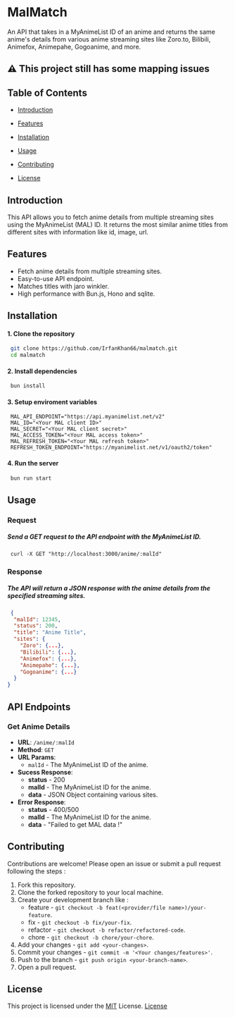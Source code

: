 # MalMatch

An API that takes in a MyAnimeList ID of an anime and returns the same anime's details from various anime streaming sites like Zoro.to, Bilibili, Animefox, Animepahe, Gogoanime, and more.

## ⚠️ This project still has some mapping issues

## Table of Contents

- [Introduction](#introduction)

- [Features](#features)

- [Installation](#installation)

- [Usage](#usage)

- [Contributing](#contributing)

- [License](#license)

## Introduction

This API allows you to fetch anime details from multiple streaming sites using the MyAnimeList (MAL) ID. It returns the most similar anime titles from different sites with information like id, image, url.

## Features

- Fetch anime details from multiple streaming sites.
- Easy-to-use API endpoint.
- Matches titles with jaro winkler.
- High performance with Bun.js, Hono and sqlite.

## Installation

#### 1. Clone the repository

```bash
 git clone https://github.com/IrfanKhan66/malmatch.git
 cd malmatch
```

#### 2. Install dependencies

```bash
 bun install
```

#### 3. Setup enviroment variables

```env
 MAL_API_ENDPOINT="https://api.myanimelist.net/v2"
 MAL_ID="<Your MAL client ID>"
 MAL_SECRET="<Your MAL client secret>"
 MAL_ACCESS_TOKEN="<Your MAL access token>"
 MAL_REFRESH_TOKEN="<Your MAL refresh token>"
 REFRESH_TOKEN_ENDPOINT="https://myanimelist.net/v1/oauth2/token"
```

#### 4. Run the server

```bash
 bun run start
```

## Usage

### Request

##### Send a GET request to the API endpoint with the MyAnimeList ID.

```curl
 curl -X GET "http://localhost:3000/anime/:malId"
```

### Response

##### The API will return a JSON response with the anime details from the specified streaming sites.

```json
 {
  "malId": 12345,
  "status": 200,
  "title": "Anime Title",
  "sites": {
    "Zoro": {...},
    "Bilibili": {...},
    "Animefox": {...},
    "Animepahe": {...},
    "Gogoanime": {...}
  }
}
```

## API Endpoints

### Get Anime Details

- **URL**: `/anime/:malId`
- **Method**: `GET`
- **URL Params**:
  - `malId` - The MyAnimeList ID of the anime.
- **Sucess Response**:
  - **status** - 200
  - **malId** - The MyAnimeList ID for the anime.
  - **data** - JSON Object containing various sites.
- **Error Response**:
  - **status** - 400/500
  - **malId** - The MyAnimeList ID for the anime.
  - **data** - "Failed to get MAL data !"

## Contributing

Contributions are welcome! Please open an issue or submit a pull request following the steps :

1. Fork this repository.
2. Clone the forked repository to your local machine.
3. Create your development branch like :
   - feature - `git checkout -b feat(<provider/file name>)/your-feature`.
   - fix - `git checkout -b fix/your-fix`.
   - refactor - `git checkout -b refactor/refactored-code`.
   - chore - `git checkout -b chore/your-chore`.
4. Add your changes - `git add <your-changes>`.
5. Commit your changes - `git commit -m '<Your changes/features>'`.
6. Push to the branch - `git push origin <your-branch-name>`.
7. Open a pull request.

## License

This project is licensed under the [MIT](https://choosealicense.com/licenses/mit/) License. [License](https://github.com/IrfanKhan66/malmatch/blob/main/LICENSE)
